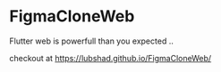 # FigmaCloneWeb

Flutter web is powerfull than you expected ..

checkout at https://lubshad.github.io/FigmaCloneWeb/
